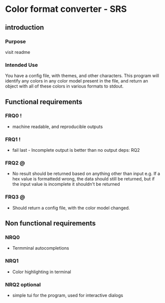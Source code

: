 # **Color format converter - SRS**
## introduction
### Purpose
visit readme
### Intended Use
You have a config file, with themes, and other characters. This program will identify any colors in any color model present in the file, and return an object with all of these colors in various formats to stdout.
## Functional requirements
### FRQ0 !
- machine readable, and reproducible outputs
### FRQ1 !
- fail last - Incomplete output is better than no output deps: RQ2
### FRQ2 @
- No result should be returned based on anything other than input e.g. If a hex value is formattedd wrong, the data should still be returned, but if the input value is incomplete it shouldn't be returned
### FRQ3 @
- Should return a config file, with the color model changed.
## Non functional requirements
### NRQ0
- Termminal autocompletions
### NRQ1
- Color highlighting in terminal
### NRQ2 optional
- simple tui for the program, used for interactive dialogs